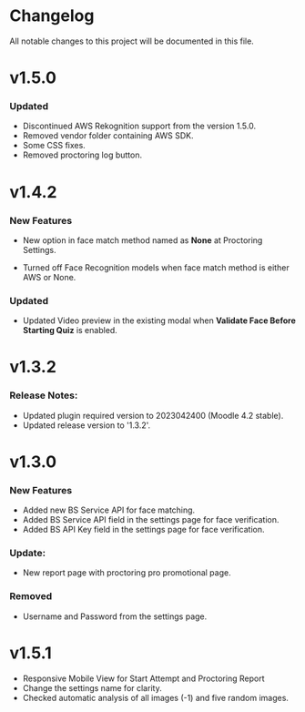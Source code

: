# Changelog
All notable changes to this project will be documented in this file.

# v1.5.0

### Updated
- Discontinued AWS Rekognition support from the version 1.5.0.
- Removed vendor folder containing AWS SDK.
- Some CSS fixes.
- Removed proctoring log button.

# v1.4.2

### New Features
- New option in face match method named as **None** at Proctoring Settings.

- Turned off Face Recognition models when face match method is either AWS or None.

### Updated
- Updated Video preview in the existing modal when **Validate Face Before Starting Quiz** is enabled.


# v1.3.2

### Release Notes:
- Updated plugin required version to 2023042400 (Moodle 4.2 stable).
- Updated release version to '1.3.2'.



# v1.3.0

### New Features
- Added new BS Service API for face matching.
- Added BS Service API field in the settings page for face verification.
- Added BS API Key field in the settings page for face verification.

### Update:
- New report page with proctoring pro promotional page.


### Removed

- Username and Password from the settings page.

# v1.5.1 

- Responsive Mobile View for Start Attempt and Proctoring Report
- Change the settings name for clarity.
- Checked automatic analysis of all images (-1) and five random images.

